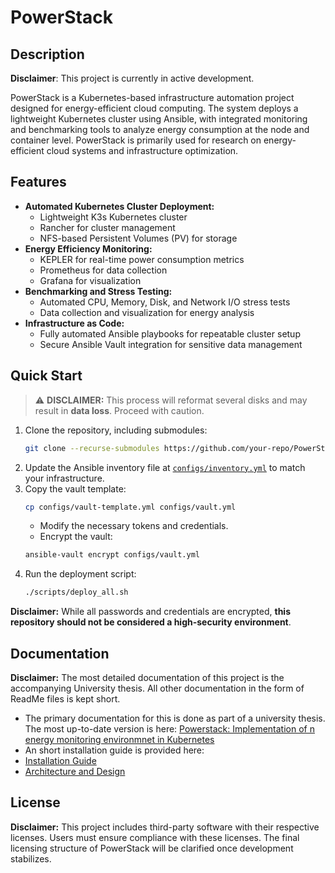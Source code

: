 # PowerStack

## Description
**Disclaimer**: This project is currently in active development.

PowerStack is a Kubernetes-based infrastructure automation project designed for energy-efficient cloud computing. The system deploys a lightweight Kubernetes cluster using Ansible, with integrated monitoring and benchmarking tools to analyze energy consumption at the node and container level. PowerStack is primarily used for research on energy-efficient cloud systems and infrastructure optimization.

## Features
- **Automated Kubernetes Cluster Deployment:**
  - Lightweight K3s Kubernetes cluster
  - Rancher for cluster management
  - NFS-based Persistent Volumes (PV) for storage
- **Energy Efficiency Monitoring:**
  - KEPLER for real-time power consumption metrics
  - Prometheus for data collection
  - Grafana for visualization
- **Benchmarking and Stress Testing:**
  - Automated CPU, Memory, Disk, and Network I/O stress tests
  - Data collection and visualization for energy analysis
- **Infrastructure as Code:**
  - Fully automated Ansible playbooks for repeatable cluster setup
  - Secure Ansible Vault integration for sensitive data management

## Quick Start
> ⚠ **DISCLAIMER:** This process will reformat several disks and may result in **data loss**. Proceed with caution.
1. Clone the repository, including submodules:
   ```bash
   git clone --recurse-submodules https://github.com/your-repo/PowerStack.git
   ```
2. Update the Ansible inventory file at [`configs/inventory.yml`](configs/inventory.yml) to match your infrastructure.
3. Copy the vault template:
   ```bash
   cp configs/vault-template.yml configs/vault.yml
   ```
   - Modify the necessary tokens and credentials.
   - Encrypt the vault:
   ```bash
   ansible-vault encrypt configs/vault.yml
   ```
4. Run the deployment script:
   ```bash
   ./scripts/deploy_all.sh
   ```

**Disclaimer:**
While all passwords and credentials are encrypted, **this repository should not be considered a high-security environment**.

## Documentation
**Disclaimer:** The most detailed documentation of this project is the accompanying University thesis. All other documentation in the form of ReadMe files is kept short.
- The primary documentation for this is done as part of a university thesis. The most up-to-date version is here:
[Powerstack: Implementation of n energy monitoring environmnet in Kubernetes](thesis/VT1/build/main.pdf)
- An short installation guide is provided here:
- [Installation Guide](docs/installation-and-setup.md)
- [Architecture and Design](docs/architecture-and-design.md)

## License
**Disclaimer:** This project includes third-party software with their respective licenses. Users must ensure compliance with these licenses. The final licensing structure of PowerStack will be clarified once development stabilizes.
